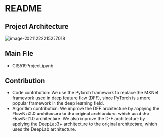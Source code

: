 # README

## Project Architecture

![image-20211222215227018](https://user-images.githubusercontent.com/89979160/147180924-45111e63-ea51-4613-97fa-fb30e02020fc.png)

## Main File

- CIS519Project.ipynb

## Contribution
- Code contribution: We use the Pytorch framework to replace the MXNet framework used in deep feature flow (DFF), since PyTorch is a more popular framework in the deep learning field.
- Algorithm contribution: We improve the DFF architecture by applying the FlowNet2.0 architecture to the original architecture, which used the FlowNet1.0 architecture. We also improve the DFF architecture by applying the DeepLab3+ architecture to the original architecture, which uses the DeepLab architecture.
